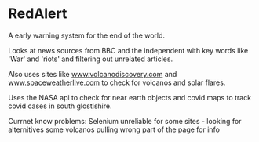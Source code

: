 # RedAlert
A early warning system for the end of the world.

Looks at news sources from BBC and the independent with key words like 'War' and 'riots' and filtering out unrelated articles.

Also uses sites like www.volcanodiscovery.com and www.spaceweatherlive.com to check for volcanos and solar flares.

Uses the NASA api to check for near earth objects and covid maps to track covid cases in south glostishire.

Currnet know problems:
Selenium unreliable for some sites - looking for alternitives
some volcanos pulling wrong part of the page for info
